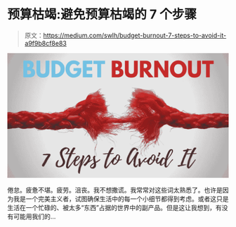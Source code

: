 # 预算枯竭:避免预算枯竭的 7 个步骤

> 原文：<https://medium.com/swlh/budget-burnout-7-steps-to-avoid-it-a9f9b8cf8e83>

![](img/8b8804af27bdf8d7c41fae8ba9d54a16.png)

倦怠。疲惫不堪。疲劳。沮丧。我不想撒谎。我常常对这些词太熟悉了。也许是因为我是一个完美主义者，试图确保生活中的每一个小细节都得到考虑。或者这只是生活在一个忙碌的、被太多“东西”占据的世界中的副产品。但是这让我想到，有没有可能用我们的…